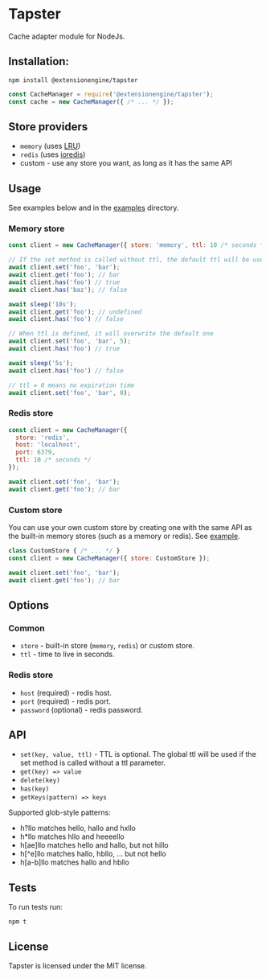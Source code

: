 # Tapster
Cache adapter module for NodeJs.

## Installation:
```
npm install @extensionengine/tapster
```
```js
const CacheManager = require('@extensionengine/tapster');
const cache = new CacheManager({ /* ... */ });
```

## Store providers
- `memory` (uses [LRU](https://github.com/isaacs/node-lru-cache))
- `redis` (uses [ioredis](https://github.com/luin/ioredis))
- custom - use any store you want, as long as it has the same API

## Usage
See examples below and in the [examples](./examples) directory.

### Memory store
```js
const client = new CacheManager({ store: 'memory', ttl: 10 /* seconds */ });

// If the set method is called without ttl, the default ttl will be used
await client.set('foo', 'bar');
await client.get('foo'); // bar
await client.has('foo') // true
await client.has('baz'); // false

await sleep('10s');
await client.get('foo'); // undefined
await client.has('foo') // false

// When ttl is defined, it will overwrite the default one
await client.set('foo', 'bar', 5);
await client.has('foo') // true

await sleep('5s');
await client.has('foo') // false

// ttl = 0 means no expiration time
await client.set('foo', 'bar', 0);
```

### Redis store
```js
const client = new CacheManager({
  store: 'redis',
  host: 'localhost',
  port: 6379,
  ttl: 10 /* seconds */
});

await client.set('foo', 'bar');
await client.get('foo'); // bar
```

### Custom store
You can use your own custom store by creating one with the same API as the built-in memory stores (such as a memory or redis). See [example](./examples/custom-store.js).
```js
class CustomStore { /* ... */ }
const client = new CacheManager({ store: CustomStore });

await client.set('foo', 'bar');
await client.get('foo'); // bar
```
## Options
### Common
- `store` - built-in store (`memory`, `redis`) or custom store.
- `ttl` - time to live in seconds.
### Redis store
- `host` (required) - redis host.
- `port` (required) - redis port.
- `password` (optional) - redis password.

## API
- `set(key, value, ttl)` - TTL is optional. The global ttl will be used if the set method is called without a ttl parameter.
- `get(key) => value`
- `delete(key)`
- `has(key)`
- `getKeys(pattern) => keys`

Supported glob-style patterns:
- h?llo matches hello, hallo and hxllo
- h*llo matches hllo and heeeello
- h[ae]llo matches hello and hallo, but not hillo
- h[^e]llo matches hallo, hbllo, ... but not hello
- h[a-b]llo matches hallo and hbllo

## Tests
To run tests run: 
```
npm t
```

## License
Tapster is licensed under the MIT license.
